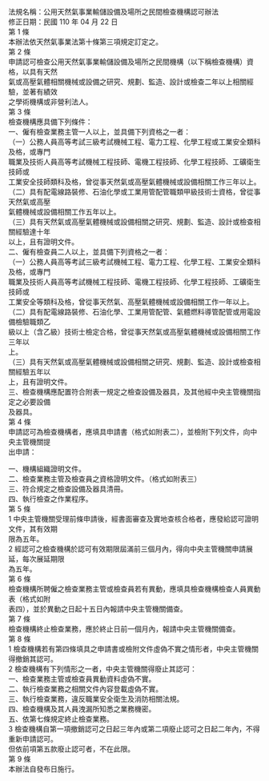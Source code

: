 法規名稱：公用天然氣事業輸儲設備及場所之民間檢查機構認可辦法  
修正日期：民國 110 年 04 月 22 日  
第 1 條  
本辦法依天然氣事業法第十條第三項規定訂定之。  
第 2 條  
申請認可檢查公用天然氣事業輸儲設備及場所之民間機構（以下稱檢查機構）資格，以具有天然  
氣或高壓氣體相關機械或設備之研究、規劃、監造、設計或檢查二年以上相關經驗，並著有績效  
之學術機構或非營利法人。  
第 3 條  
檢查機構應具備下列條件：  
一、僱有檢查業務主管一人以上，並具備下列資格之一者：  
（一）公務人員高等考試三級考試機械工程、電力工程、化學工程或工業安全類科及格，或專門  
職業及技術人員高等考試機械工程技師、電機工程技師、化學工程技師、工礦衛生技師或  
工業安全技師類科及格，曾從事天然氣或高壓氣體機械或設備相關工作三年以上。  
（二）具有配電線路裝修、石油化學或工業用管配管職類甲級技術士資格，曾從事天然氣或高壓  
氣體機械或設備相關工作五年以上。  
（三）具有天然氣或高壓氣體機械或設備相關之研究、規劃、監造、設計或檢查相關經驗達十年  
以上，且有證明文件。  
二、僱有檢查員二人以上，並具備下列資格之一者：  
（一）公務人員高等考試三級考試機械工程、電力工程、化學工程、工業安全類科及格，或專門  
職業及技術人員高等考試機械工程技師、電機工程技師、化學工程技師、工礦衛生技師或  
工業安全等類科及格，曾從事天然氣、高壓氣體機械或設備相關工作一年以上。  
（二）具有配電線路裝修、石油化學、工業用管配管、氣體燃料導管配管或用電設備檢驗職類乙  
級以上（含乙級）技術士檢定合格，曾從事天然氣或高壓氣體機械或設備相關工作三年以  
上。  
（三）具有天然氣或高壓氣體機械或設備相關之研究、規劃、監造、設計或檢查相關經驗五年以  
上，且有證明文件。  
三、檢查機構應配置符合附表一規定之檢查設備及器具，及其他經中央主管機關指定之必要設備  
及器具。  
第 4 條  
申請認可為檢查機構者，應填具申請書（格式如附表二），並檢附下列文件，向中央主管機關提  
出申請：  


一、機構組織證明文件。  
二、檢查業務主管及檢查員之資格證明文件。（格式如附表三）  
三、符合規定之檢查設備及器具清冊。  
四、執行檢查之作業程序。  
第 5 條  
1 中央主管機關受理前條申請後，經書面審查及實地查核合格者，應發給認可證明文件，其有效期  
限為五年。  
2 經認可之檢查機構於認可有效期限屆滿前三個月內，得向中央主管機關申請展延，每次展延期限  
為五年。  
第 6 條  
檢查機構所聘僱之檢查業務主管或檢查員若有異動，應填具檢查機構檢查人員異動表（格式如附  
表四），並於異動之日起十五日內報請中央主管機關備查。  
第 7 條  
檢查機構終止檢查業務，應於終止日前一個月內，報請中央主管機關備查。  
第 8 條  
1 檢查機構若有第四條填具之申請書或檢附文件虛偽不實之情形者，中央主管機關得撤銷其認可。  
2 檢查機構有下列情形之一者，中央主管機關得廢止其認可：  
一、檢查業務主管或檢查員異動資料虛偽不實。  
二、執行檢查業務之相關文件內容登載虛偽不實。  
三、執行檢查業務，違反職業安全衛生及消防相關法規。  
四、檢查機構及其人員洩漏所知悉之業務機密。  
五、依第七條規定終止檢查業務。  
3 檢查機構自第一項撤銷認可之日起三年內或第二項廢止認可之日起二年內，不得重新申請認可。  
但依前項第五款廢止認可者，不在此限。  
第 9 條  
本辦法自發布日施行。  


